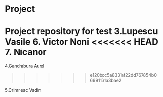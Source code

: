 # Project
Project repository for test
3.Lupescu Vasile
6. Victor Noni
<<<<<<< HEAD
7. Nicanor
=======
4.Gandrabura Aurel
>>>>>>> e120bcc5a8331af22dd767854b06991161a3bae2

5.Crimneac Vadim



